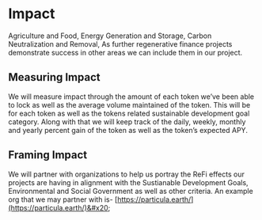 # Impact

Agriculture and Food, Energy Generation and Storage, Carbon Neutralization and Removal, As further regenerative finance projects demonstrate success in other areas we can include them in our project.

## Measuring Impact

We will measure impact through the amount of each token we’ve been able to lock as well as the average volume maintained of the token. This will be for each token as well as the tokens related sustainable development goal category. Along with that we will keep track of the daily, weekly, monthly and yearly percent gain of the token as well as the token’s expected APY.&#x20;

## Framing Impact

We will partner with organizations to help us portray the ReFi effects our projects are having in alignment with the Sustianable Development Goals, Environmental and Social Government as well as other criteria. An example org that we may partner with is- [https://particula.earth/](https://particula.earth/)&#x20;
